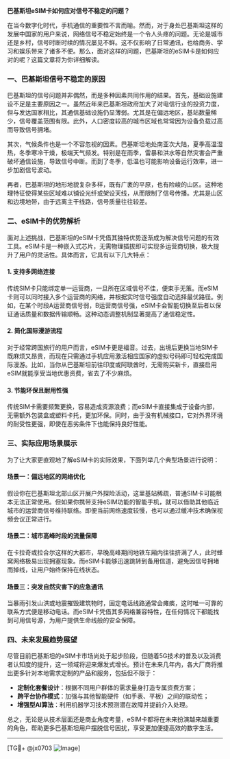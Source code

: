 **巴基斯坦eSIM卡如何应对信号不稳定的问题？**

在当今数字化时代，手机通信的重要性不言而喻。然而，对于身处巴基斯坦这样的发展中国家的用户来说，网络信号不稳定始终是一个令人头疼的问题。无论是城市还是乡村，信号时断时续的情况屡见不鲜。这不仅影响了日常通讯，也给商务、学习和娱乐带来了诸多不便。那么，面对这样的问题，巴基斯坦的eSIM卡是如何应对的呢？这篇文章将为你详细解读。

### 一、巴基斯坦信号不稳定的原因

巴基斯坦的信号问题并非偶然，而是多种因素共同作用的结果。首先，基础设施建设不足是主要原因之一。虽然近年来巴基斯坦政府加大了对电信行业的投资力度，但与发达国家相比，其通信基础设施仍显薄弱。尤其是在偏远地区，基站数量稀少，信号覆盖范围有限。此外，人口密度较高的城市区域也常常因为设备负载过高而导致信号拥堵。

其次，气候条件也是一个不容忽视的因素。巴基斯坦地处南亚次大陆，夏季高温湿热，冬季寒冷干燥，极端天气频发。特别是在雨季，雷暴和洪水等自然灾害会严重破坏通信设施，导致信号中断。而到了冬季，低温也可能影响设备运行效率，进一步加剧信号波动。

再者，巴基斯坦的地形地貌复杂多样，既有广袤的平原，也有险峻的山区。这种地理特征使得某些区域难以铺设光纤或架设天线，从而限制了信号传播。尤其是山区和边境地带，由于远离主干线路，信号质量往往较差。

### 二、eSIM卡的优势解析

面对上述挑战，巴基斯坦的eSIM卡凭借其独特优势逐渐成为解决信号问题的有效工具。eSIM卡是一种嵌入式芯片，无需物理插拔即可实现多运营商切换，极大提升了用户的灵活性。具体而言，它具有以下几大特点：

#### 1. **支持多网络连接**
传统SIM卡只能绑定单一运营商，一旦所在区域信号不佳，便束手无策。而eSIM卡则可以同时接入多个运营商的网络，并根据实时信号强度自动选择最优路径。例如，在某个时段A运营商信号弱，B运营商信号强，eSIM卡会智能切换至后者以保证通话质量和数据传输顺畅。这种动态调整机制显著提高了通信稳定性。

#### 2. **简化国际漫游流程**
对于经常跨国旅行的用户而言，eSIM卡更是福音。过去，出境后更换当地SIM卡既麻烦又昂贵，而现在只需通过手机应用激活相应国家的虚拟号码即可轻松完成国际漫游。比如，当你从巴基斯坦前往印度或阿联酋时，无需购买新卡，直接启用eSIM就能享受当地优惠资费，省去了不少麻烦。

#### 3. **节能环保且耐用性强**
传统SIM卡需要频繁更换，容易造成资源浪费；而eSIM卡直接集成于设备内部，无需额外包装盒或塑料卡托，更加环保。同时，由于没有机械接口，它对外界环境的耐受性更强，即使在恶劣条件下也能保持良好性能。

### 三、实际应用场景展示

为了让大家更直观地了解eSIM卡的实际效果，下面列举几个典型场景进行说明：

#### 场景一：偏远地区的网络优化
假设你在巴基斯坦北部山区开展户外探险活动，这里基站稀疏，普通SIM卡可能根本无法正常使用。但如果你携带支持eSIM功能的智能手机，就可以借助其他临近城市的运营商信号维持联络。即便当前网络速度较慢，也可以通过缓冲技术确保视频会议正常进行。

#### 场景二：城市高峰时段的流量保障
在卡拉奇或拉合尔这样的大都市，早晚高峰期间地铁车厢内往往挤满了人，此时蜂窝网络极易出现拥塞现象。而eSIM卡能够迅速跳转到备用信道，避免因信号拥堵而掉线，让用户始终保持在线状态。

#### 场景三：突发自然灾害下的应急通讯
当暴雨引发山洪或地震摧毁建筑物时，固定电话线路通常会瘫痪，这时唯一可靠的联系方式便是移动电话。而eSIM卡凭借其多网络兼容特性，在任何情况下都能找到可用信号源，为用户提供生命线般的安全保障。

### 四、未来发展趋势展望

尽管目前巴基斯坦的eSIM卡市场尚处于起步阶段，但随着5G技术的普及以及消费者认知度的提升，这一领域将迎来爆发式增长。预计在未来几年内，各大厂商将推出更多针对本地需求定制的产品和服务，包括但不限于：

- **定制化套餐设计**：根据不同用户群体的需求量身打造专属资费方案；
- **跨平台协作模式**：加强与其他智能硬件（如手表、平板）之间的联动性；
- **增强型AI算法**：利用机器学习技术预测潜在故障并提前介入处理。

总之，无论是从技术层面还是商业角度考量，eSIM卡都将在未来扮演越来越重要的角色，帮助更多巴基斯坦用户摆脱信号困扰，享受更加便捷高效的数字生活。

---

[TG💪+ @jx0703 ![Image](https://github.com/user-attachments/assets/dbca1d08-cadb-493c-b0ec-ad6f7a83f270)]